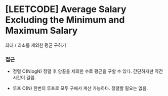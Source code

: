 # [LEETCODE] Average Salary Excluding the Minimum and Maximum Salary

최대 / 최소를 제외한 평균 구하기

### 접근

- 정렬 O(NlogN)
  정렬 후 양끝을 제외한 수로 평균을 구할 수 있다. 간단하지만 약간 시간이 걸림.

- 루프 O(N)
  한번의 루프로 모두 구해서 계산 가능하다. 정렬할 필요는 없음.
